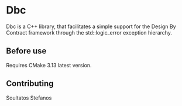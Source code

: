 # Dbc

Dbc is a C++ library, that facilitates a simple support for the Design By
Contract framework through the std::logic_error exception hierarchy.


## Before use
Requires CMake 3.13 latest version.

## Contributing

Soultatos Stefanos
